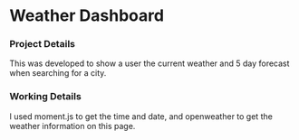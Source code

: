 <h1>Weather Dashboard</h1>
<h3>Project Details</h3>
<p>This was developed to show a user the current weather and 5 day forecast when searching for a city.</p>
<h3>Working Details</h3>
<p>I used moment.js to get the time and date, and openweather to get the weather information on this page.</p>
